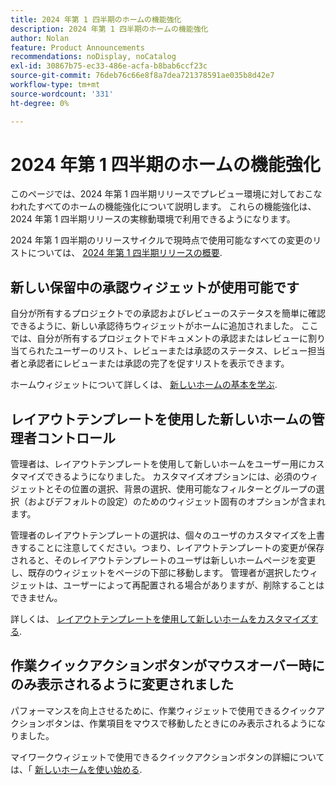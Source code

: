 ```yaml
---
title: 2024 年第 1 四半期のホームの機能強化
description: 2024 年第 1 四半期のホームの機能強化
author: Nolan
feature: Product Announcements
recommendations: noDisplay, noCatalog
exl-id: 30867b75-ec33-486e-acfa-b8bab6ccf23c
source-git-commit: 76deb76c66e8f8a7dea721378591ae035b8d42e7
workflow-type: tm+mt
source-wordcount: '331'
ht-degree: 0%

---
```


# 2024 年第 1 四半期のホームの機能強化

このページでは、2024 年第 1 四半期リリースでプレビュー環境に対しておこなわれたすべてのホームの機能強化について説明します。 これらの機能強化は、2024 年第 1 四半期リリースの実稼動環境で利用できるようになります。

2024 年第 1 四半期のリリースサイクルで現時点で使用可能なすべての変更のリストについては、 [2024 年第 1 四半期リリースの概要](/help/quicksilver/product-announcements/product-releases/24-q1-release-activity/24-q1-release-overview.md).

## 新しい保留中の承認ウィジェットが使用可能です

自分が所有するプロジェクトでの承認およびレビューのステータスを簡単に確認できるように、新しい承認待ちウィジェットがホームに追加されました。 ここでは、自分が所有するプロジェクトでドキュメントの承認またはレビューに割り当てられたユーザーのリスト、レビューまたは承認のステータス、レビュー担当者と承認者にレビューまたは承認の完了を促すリストを表示できます。

ホームウィジェットについて詳しくは、 [新しいホームの基本を学ぶ](/help/quicksilver/workfront-basics/using-home/new-home/get-started-with-new-home.md).

## レイアウトテンプレートを使用した新しいホームの管理者コントロール

管理者は、レイアウトテンプレートを使用して新しいホームをユーザー用にカスタマイズできるようになりました。 カスタマイズオプションには、必須のウィジェットとその位置の選択、背景の選択、使用可能なフィルターとグループの選択（およびデフォルトの設定）のためのウィジェット固有のオプションが含まれます。

管理者のレイアウトテンプレートの選択は、個々のユーザのカスタマイズを上書きすることに注意してください。つまり、レイアウトテンプレートの変更が保存されると、そのレイアウトテンプレートのユーザは新しいホームページを変更し、既存のウィジェットをページの下部に移動します。 管理者が選択したウィジェットは、ユーザーによって再配置される場合がありますが、削除することはできません。

詳しくは、 [レイアウトテンプレートを使用して新しいホームをカスタマイズする](/help/quicksilver/administration-and-setup/customize-workfront/use-layout-templates/customize-new-home-layout-template.md).

## 作業クイックアクションボタンがマウスオーバー時にのみ表示されるように変更されました

パフォーマンスを向上させるために、作業ウィジェットで使用できるクイックアクションボタンは、作業項目をマウスで移動したときにのみ表示されるようになりました。

マイワークウィジェットで使用できるクイックアクションボタンの詳細については、「 [新しいホームを使い始める](/help/quicksilver/workfront-basics/using-home/new-home/get-started-with-new-home.md).
